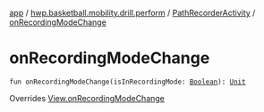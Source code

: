 [app](../../index.md) / [hwp.basketball.mobility.drill.perform](../index.md) / [PathRecorderActivity](index.md) / [onRecordingModeChange](.)

# onRecordingModeChange

`fun onRecordingModeChange(isInRecordingMode: `[`Boolean`](https://kotlinlang.org/api/latest/jvm/stdlib/kotlin/-boolean/index.html)`): `[`Unit`](https://kotlinlang.org/api/latest/jvm/stdlib/kotlin/-unit/index.html)

Overrides [View.onRecordingModeChange](../-path-recorder-activity-contract/-view/on-recording-mode-change.md)

